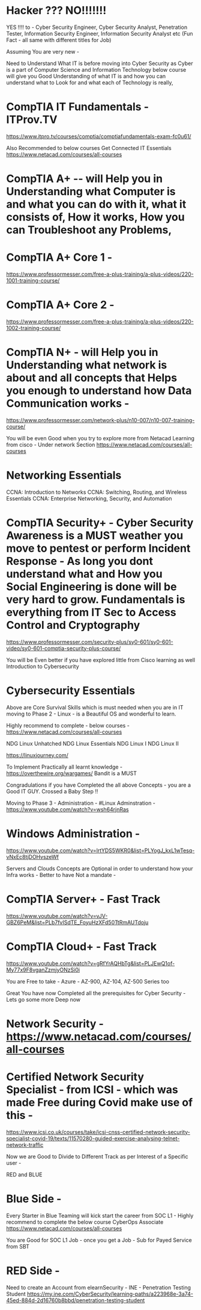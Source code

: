 
# Hacker ??? NO!!!!!!!

YES !!!! to - Cyber Security Engineer, Cyber Security Analyst, Penetration Tester, Information Security Engineer, Information Security Analyst etc (Fun Fact - all same with different titles for Job)


Assuming You are very new - 

Need to Understand What IT is before moving into Cyber Security as Cyber is a part of Computer Science and Information Technology below course will give you Good Understanding of what IT is and how you can understand what to Look for and what each of Technology is really,

# CompTIA IT Fundamentals - ITProv.TV 
https://www.itpro.tv/courses/comptia/comptiafundamentals-exam-fc0u61/

Also Recommended to below courses 
Get Connected
IT Essentials
https://www.netacad.com/courses/all-courses

# CompTIA A+ -- will Help you in Understanding what Computer is and what you can do with it, what it consists of, How it works, How you can Troubleshoot any Problems,

# CompTIA A+ Core 1 - 
https://www.professormesser.com/free-a-plus-training/a-plus-videos/220-1001-training-course/

# CompTIA A+ Core 2 -
https://www.professormesser.com/free-a-plus-training/a-plus-videos/220-1002-training-course/

# CompTIA N+ - will Help you in Understanding what network is about and all concepts that Helps you enough to understand how Data Communication works - 
https://www.professormesser.com/network-plus/n10-007/n10-007-training-course/

You will be even Good when you try to explore more from Netacad Learning from cisco - Under network Section 
https://www.netacad.com/courses/all-courses

# Networking Essentials
CCNA: Introduction to Networks
CCNA: Switching, Routing, and Wireless Essentials
CCNA: Enterprise Networking, Security, and Automation

# CompTIA Security+ - Cyber Security Awareness is a MUST weather you move to pentest or perform Incident Response - As long you dont understand what and How you Social Engineering is done will be very hard to grow. Fundamentals is everything from IT Sec to Access Control and Cryptography 
https://www.professormesser.com/security-plus/sy0-601/sy0-601-video/sy0-601-comptia-security-plus-course/

You will be Even better if you have explored little from Cisco learning as well
Introduction to Cybersecurity
# Cybersecurity Essentials

Above are Core Survival Skills which is must needed when you are in IT 
moving to Phase 2 - Linux - is a Beautiful OS and wonderful to learn.

Highly recommend to complete - below courses - 
https://www.netacad.com/courses/all-courses

NDG Linux Unhatched
NDG Linux Essentials
NDG Linux I
NDG Linux II

https://linuxjourney.com/

To Implement Practically all learnt knowledge - 
https://overthewire.org/wargames/
Bandit is a MUST


Congradulations if you have Completed the all above Concepts - you are a Good IT GUY. Crossed a Baby Step !!

Moving to Phase 3 - Administration - 
#Linux Adminstration - 
https://www.youtube.com/watch?v=wsh64rjnRas

# Windows Administration - 
https://www.youtube.com/watch?v=lrtYDS5WKR0&list=PLYogJ_kxL1wTesq-vNxEc8tjDOHvszeWf

Servers and Clouds Concepts are Optional in order to understand how your Infra works - Better to have Not a mandate -

# CompTIA Server+ - Fast Track 
https://www.youtube.com/watch?v=vJV-GBZ6PeM&list=PLb7fvISdTE_FoyuHzXFd50TtRmAUTdoju

# CompTIA Cloud+ - Fast Track 
https://www.youtube.com/watch?v=gRfYrAQHbTg&list=PLJEwQ1of-My77x9F8vganZzmjyONzSi0i

You are Free to take - Azure - AZ-900, AZ-104, AZ-500 Series too 

Great You have now Completed all the prerequisites for Cyber Security - Lets go some more Deep now 

# Network Security - https://www.netacad.com/courses/all-courses

# Certified Network Security Specialist - from ICSI - which was made Free during Covid make use of this - 
https://www.icsi.co.uk/courses/take/icsi-cnss-certified-network-security-specialist-covid-19/texts/11570280-guided-exercise-analysing-telnet-network-traffic

Now we are Good to Divide to Different Track as per Interest of a Specific user - 

RED and BLUE 

# Blue Side - 

Every Starter in Blue Teaming will kick start the career from SOC L1 - Highly recommend to complete the below course 
CyberOps Associate
https://www.netacad.com/courses/all-courses

You are Good for SOC L1 Job - once you get a Job - Sub for Payed Service from SBT 

# RED Side - 
Need to create an Account from elearnSecurity - 
INE - Penetration Testing Student
https://my.ine.com/CyberSecurity/learning-paths/a223968e-3a74-45ed-884d-2d16760b8bbd/penetration-testing-student

